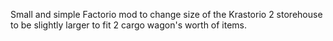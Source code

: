 Small and simple Factorio mod to change size of the Krastorio 2 storehouse to be slightly larger to fit 2 cargo wagon's worth of items.
